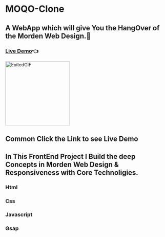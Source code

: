 # MOQO-Clone
## A WebApp which will give You the HangOver of the Morden Web Design.🤩
### [Live Demo](https://abhay-on-git.github.io/MOQO-Clone/MOQO-CLONE)👈
<img src="https://media.giphy.com/media/mFBhx5cbmlMJBMsLAQ/giphy.gif" alt="ExitedGIF" width="200">

## Common Click the Link to see Live Demo


## In This FrontEnd Project I Build the deep Concepts in Morden Web Design & Responsiveness with Core Technoligies.
### Html
### Css
### Javascript
### Gsap 
